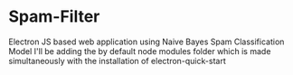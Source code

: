 # Spam-Filter
Electron JS based web application using Naive Bayes Spam Classification Model 
I'll be adding the by default node modules folder which is made simultaneously with the installation of electron-quick-start

